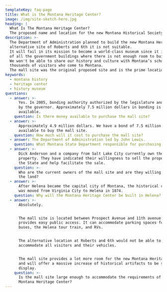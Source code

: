 ```yaml
---
templateKey: faq-page
title: What is the Montana Heritage Center?
image: /img/site-sketch-hero.jpg
heading: |
  What Is The Montana Heritage Center?
  The proposed name and location for the new Montana Historical Society museum.
description: >-
  The Department of Administration planned to build the new Montana Heritage Center at the
  alternative site of Roberts and 6th it is not suitable.
  It will fail in its mission to become a world-class museum since it is right in the middle
  of all the government buildings where there is not enough room to build a large museum.
  We won't be able to share our history and culture with Montana’s school children and the
  thousands of visitors who come to Montana.
  The mall site was the original proposed site and is the prime location.
keywords:
  - montana history
  - heritage center
  - history museum
questions:
  - answer: >-
      Yes. In 2005, bonding authority authorized by the legislature and signed
      by the governor. Approximately 7.5 million dollars in bonding is
      available.
    question: Is there money available to purchase the mall site?
  - answer: >-
      Approximately 4.9 million dollars. We have a bond of 7.5 million dollars
      available to buy the mall site.
    question: How much will it cost to purchase the mall site?
  - answer: The Department of Administration led by John Lewis.
    question: What Montana State Department responsible for purchasing the mall site?
  - answer: >-
      Dick Anderson and a company from Salt Lake City currently own the
      property. They have indicated their willingness to sell the property to
      the State and help facilitate the sale.
    question: >-
      Who are the current owners of the mall site and are they willing to sell
      the land?
  - answer: >-
      After Helena became the capital city of Montana, the historical collection
      was moved from Virginia City to Helena in 1874.
    question: Why will the Montana Heritage Center be built in Helena?
  - answer: >-
      Absolutely.


      The mall site is located between Prospect Avenue and 11th avenue and
      provides easy public access. It can accommodate parking spaces for school
      buses, the Helena tour train, and RVs.


      The alternative location at Roberts and 6th would not be able to
      accommodate all visitors and their vehicles.


      The mall site provides a lot more room for the new Montana Heritage Center
      and will offer a massive increase of historical artifacts to be seen on
      display.
    question: >-
      Is the mall site large enough to accommodate the requirements of the
      Montana Heritage Center?
---
```


